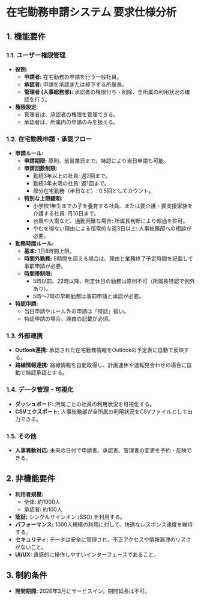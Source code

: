 # 在宅勤務申請システム 要求仕様分析

## 1. 機能要件

### 1.1. ユーザー権限管理
- **役割:**
    - **申請者:** 在宅勤務の申請を行う一般社員。
    - **承認者:** 申請を承認または却下する所属長。
    - **管理者 (人事総務部):** 承認者の権限付与・削除、全所属の利用状況の確認を行う。
- **権限設定:**
    - 管理者は、承認者の権限を管理できる。
    - 承認者は、所属内の申請のみを扱える。

### 1.2. 在宅勤務申請・承認フロー
- **申請ルール:**
    - **申請期限:** 原則、前営業日まで。特認により当日申請も可能。
    - **申請回数制限:**
        - 勤続3年以上の社員: 週2回まで。
        - 勤続3年未満の社員: 週1回まで。
        - 部分在宅勤務（半日など）: 0.5回としてカウント。
    - **特別な上限緩和:**
        - 小学校1年生までの子を養育する社員、または要介護・要支援家族を介護する社員: 月10日まで。
        - 台風や大雪など、通勤困難な場合: 所属長判断により超過を許可。
        - やむを得ない理由による恒常的な週3日以上: 人事総務部への相談が必要。
- **勤務時間ルール:**
    - **基本:** 1日8時間上限。
    - **時間外勤務:** 8時間を超える場合は、理由と業務終了予定時間を記載して事前申請が必要。
    - **時間帯制限:**
        - 5時以前、22時以降、所定休日の勤務は原則不可（所属長特認で例外あり）。
        - 5時〜7時の早朝勤務は事前申請と承認が必要。
- **特認申請:**
    - 当日申請やルール外の申請は「特認」扱い。
    - 特認申請の場合、理由の記載が必須。

### 1.3. 外部連携
- **Outlook連携:** 承認された在宅勤務情報をOutlookの予定表に自動で反映する。
- **路線情報連携:** 路線情報を自動取得し、計画運休や運転見合わせの場合に自動で特認承認とする。

### 1.4. データ管理・可視化
- **ダッシュボード:** 所属ごとの社員の利用状況を可視化する。
- **CSVエクスポート:** 人事総務部が全所属の利用状況をCSVファイルとして出力できる。

### 1.5. その他
- **人事異動対応:** 未来の日付で申請者、承認者、管理者の変更を予約・反映できる。

## 2. 非機能要件

- **利用者規模:**
    - 全体: 約1000人
    - 承認者: 約100人
- **認証:** シングルサインオン (SSO) を利用する。
- **パフォーマンス:** 1000人規模の利用に対して、快適なレスポンス速度を維持する。
- **セキュリティ:** データは安全に管理され、不正アクセスや情報漏洩のリスクがないこと。
- **UI/UX:** 直感的に操作しやすいインターフェースであること。

## 3. 制約条件

- **開発期間:** 2026年3月にサービスイン。期間延長は不可。